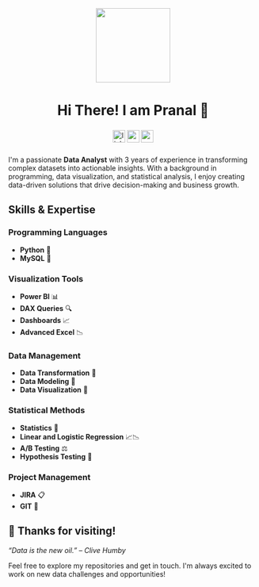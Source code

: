 <div align="center">
  <img height="150" src="https://www.vecteezy.com/vector-art/10925778-colorful-welcome-design-template"  />
</div>

###

<h1 align="center">Hi There! I am Pranal 👋</h1>

###

###

<div align="center">
  <a href="https://www.linkedin.com/in/pranal-patil-pp17/">
  <img src="https://img.shields.io/static/v1?message=LinkedIn&logo=linkedin&label=&color=0077B5&logoColor=white&labelColor=&style=for-the-badge" height="25" alt="linkedin logo"  /></a>
  
  <a href="https://www.youtube.com">
  <img src="https://img.shields.io/static/v1?message=Youtube&logo=youtube&label=&color=FF0000&logoColor=white&labelColor=&style=for-the-badge" height="25" alt="youtube logo"  /></a>
  
  <a href="mailto:patilpranal.pp17@gmail.com">
  <img src="https://img.shields.io/static/v1?message=Gmail&logo=gmail&label=&color=34A853&logoColor=white&labelColor=&style=for-the-badge" height="25" alt="youtube logo"  /></a>
</div>

###

I'm a passionate **Data Analyst** with 3 years of experience in transforming complex datasets into actionable insights. With a background in programming, data visualization, and statistical analysis, I enjoy creating data-driven solutions that drive decision-making and business growth.

## Skills & Expertise

### Programming Languages
- **Python** 🐍
- **MySQL** 💾

### Visualization Tools
- **Power BI** 📊
- **DAX Queries** 🔍
- **Dashboards** 📈
- **Advanced Excel** 📉

### Data Management
- **Data Transformation** 🔄
- **Data Modeling** 📐
- **Data Visualization** 🎨

### Statistical Methods
- **Statistics** 📏
- **Linear and Logistic Regression** 📈📉
- **A/B Testing** ⚖️
- **Hypothesis Testing** 🧪

### Project Management
- **JIRA** 📋
- **GIT** 🌳

## 

## 🌟 Thanks for visiting!
*“Data is the new oil.” – Clive Humby*

Feel free to explore my repositories and get in touch. I'm always excited to work on new data challenges and opportunities!
